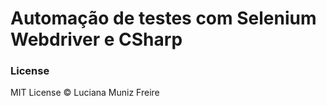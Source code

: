 # Automação de testes com Selenium Webdriver e CSharp




### License

MIT License © Luciana Muniz Freire
